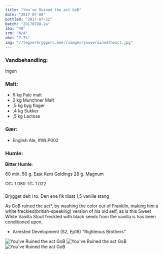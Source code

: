 ```yaml
---
title: "You've Ruined the act GoB"
date: "2017-07-08"
bottled: "2017-07-22"
batch: "20170708-2a"
ibu: "40"
srm: "N/A"
abv: "7.7%"
img: "//tegnerbryggers.beer/images/youveruinedtheact.jpg"
---
```


### Vandbehandling:

Ingen

### Malt:

* 6 kg Pale malt
* 2 kg Munchner Malt
* ,5 kg byg flager
* ,4 kg Sukker
* ,5 kg Lactose

### Gær:

* English Ale, #WLP002

### Humle:

**Bitter Humle**:

60 min.
50 g. East Kent Goldings
28 g. Magnum

OG: 1.080
TG: 1.022

###

Brygget delt i to.
Den ene fik tilsat 1,5 vanille stang

As GoB ruined the act*, by washing the color out of Franklin, making him a white freckled(british-speaking) version of his old self, as is this Sweet White Vanilla Stout freckled with black seeds from the vanilla is has been conditioned upon.

* Arrested Development (S2, Ep18) "Righteous Brothers"

![You've Ruined the act GoB](//tegnerbryggers.beer/images/20170902_133356.jpg)
![You've Ruined the act GoB](//tegnerbryggers.beer/images/IMG_20170827_101639_922.jpg)
![You've Ruined the act GoB](//tegnerbryggers.beer/images/20170719_171735.jpg)
